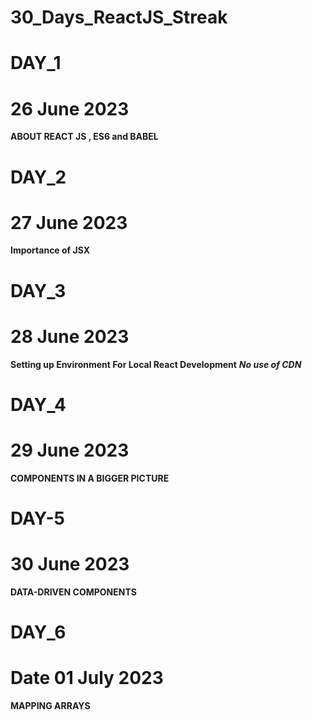 ﻿# 30_Days_ReactJS_Streak

# DAY_1
# 26 June 2023
**ABOUT REACT JS , ES6 and BABEL** 

# DAY_2
# 27 June 2023 
**Importance of JSX**

# DAY_3
# 28 June 2023 
**Setting up Environment For Local React Development**
***No use of CDN***

# DAY_4
# 29 June 2023 
**COMPONENTS IN A BIGGER PICTURE**

# DAY-5
# 30 June 2023 
**DATA-DRIVEN COMPONENTS**

# DAY_6
# Date 01 July 2023 
**MAPPING ARRAYS**